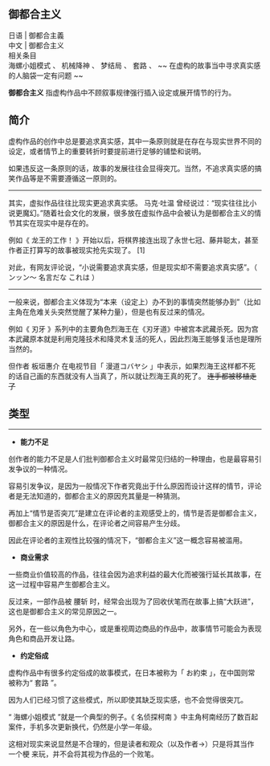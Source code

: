 御都合主义  
---  
日语  |  御都合主義   
中文  |  御都合主义   
相关条目  
海螺小姐模式  、  机械降神  、  梦结局  、  套路  、 ~~ 在虚构的故事当中寻求真实感的人脑袋一定有问题  ~~  
  
**御都合主义** 指虚构作品中不顾叙事规律强行插入设定或展开情节的行为。

##  简介

虚构作品的创作中总是要追求真实感，其中一条原则就是在存在与现实世界不同的设定，或者情节上的重要转折时要提前进行足够的铺垫和说明。

如果违反这一条原则的话，故事的发展往往会显得突兀。当然，不追求真实感的搞笑作品等是不需要遵循这一原则的。

* * *

其实，虚拟作品往往比现实更追求真实感。  马克·吐温
曾经说过：“现实往往比小说更魔幻。”随着社会文化的发展，很多放在虚拟作品中会被认为是御都合主义的情节其实在现实中是存在的。

例如《  龙王的工作！  》开始以后，将棋界接连出现了永世七冠、藤井聪太，甚至作者正打算写的故事被现实抢先实现了。  [1]

对此，有网友评论说，“小说需要追求真实感，但是现实却不需要追求真实感”。（  ンッン～ 名言だな これは  ）

* * *

一般来说，御都合主义体现为“本来（设定上）办不到的事情突然能够办到”（比如主角在危难关头突然觉醒了某种力量），但是也有反过来的情况。

例如《  刃牙
》系列中的主要角色烈海王在《刃牙道》中被宫本武藏杀死。因为宫本武藏原本就是利用克隆技术和降灵术复活的死人，因此烈海王能够复活也是理所当然的。

但作者  板垣惠介  在电视节目「  漫道コバヤシ  」中表示，如果烈海王这样都不死的话自己画的东西就没有人当真了，所以就让烈海王真的死了。
~~连手都被移植走了~~

##  类型  
  
---  
  
  * **能力不足**

创作者的能力不足是人们批判御都合主义时最常见归结的一种理由，也是最容易引发争议的一种情况。

容易引发争议，是因为一般情况下作者究竟出于什么原因而设计这样的情节，评论者是无法知道的，御都合主义的原因充其量是一种猜测。

再加上“情节是否突兀”是建立在评论者的主观感受上的，情节是否是御都合主义，御都合主义的原因是什么，在评论者之间容易产生分歧。

因此在评论者的主观性比较强的情况下，“御都合主义”这一概念容易被滥用。

  * **商业需求**

一些商业价值较高的作品，往往会因为追求利益的最大化而被强行延长其故事，在这一过程中容易产生御都合主义。

反过来，一部作品被  腰斩  时，经常会出现为了回收伏笔而在故事上搞“大跃进”，这也是御都合主义的常见原因之一。

另外，在一些以角色为中心，或是重视周边商品的作品中，故事情节可能会为表现角色和商品开发让路。

  * **约定俗成**

虚构作品中有很多约定俗成的故事模式，在日本被称为「  お約束  」，在中国则常被称为“  套路  ”。

因为人们已经习惯了这些模式，所以即使其缺乏现实感，也不会觉得很突兀。

“  海螺小姐模式  ”就是一个典型的例子。《  名侦探柯南  》中主角柯南经历了数百起案件，手机多次更新换代，仍然是小学一年级。

这相对现实来说显然是不合理的，但是读者和观众（以及作者→）只是将其当作  一个梗  来玩，并不会将其视为作品的一个败笔。

  